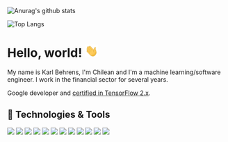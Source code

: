 ![Anurag's github stats](https://github-readme-stats.vercel.app/api?username=karlbehrensg&count_private=true&show_icons=true&theme=solarized-dark)

![Top Langs](https://github-readme-stats.vercel.app/api/top-langs/?username=karlbehrensg&theme=solarized-dark&layout=compact)
# Hello, world! <img src="img/wave.gif" width="30px">

My name is Karl Behrens, I'm Chilean and I'm a machine learning/software engineer. I work in the financial sector for several years.

 Google developer and [certified in TensorFlow 2.x](https://www.credential.net/e84e680c-5b23-4eca-bc2f-df56e0ebbb33#gs.jm9jt7).

## 🔧 Technologies & Tools

![](https://img.shields.io/badge/Code-Python-informational?style=flat&logo=python&logoColor=white&color=yellow)
![](https://img.shields.io/badge/Code-Tensorflow-informational?style=flat&logo=tensorflow&logoColor=white&color=important)
![](https://img.shields.io/badge/Code-Django-informational?style=flat&logo=django&logoColor=white&color=green)
![](https://img.shields.io/badge/Shell-Bash-informational?style=flat&logo=gnu-bash&logoColor=white&color=inactive)
![](https://img.shields.io/badge/Tools-PostgreSQL-informational?style=flat&logo=postgresql&logoColor=white&color=informational)
![](https://img.shields.io/badge/Tools-Docker-informational?style=flat&logo=docker&logoColor=white&color=blue)
![](https://img.shields.io/badge/Tools-Kubernetes-informational?style=flat&logo=kubernetes&logoColor=white&color=blue)
![](https://img.shields.io/badge/OS-Linux-informational?style=flat&logo=linux&logoColor=white&color=white)
![](https://img.shields.io/badge/OS-MacOS-informational?style=flat&logo=apple&logoColor=white&color=white)
![](https://img.shields.io/badge/Editor-IntelliJ_IDEA-informational?style=flat&logo=intellij-idea&logoColor=white&color=purple)
![](https://img.shields.io/badge/Code-JavaScript-informational?style=flat&logo=javascript&logoColor=white&color=yellow)
![](https://img.shields.io/badge/Code-React-informational?style=flat&logo=react&logoColor=white&color=blue)